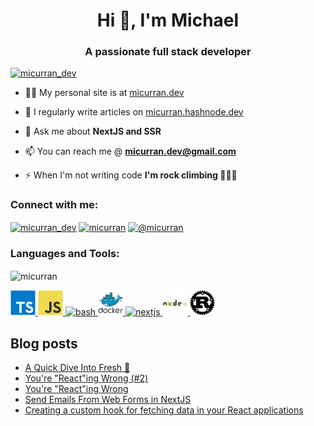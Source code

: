 <h1 align="center">Hi 👋, I'm Michael</h1>
<h3 align="center">A passionate full stack developer</h3>

<p align="left"> <a href="https://twitter.com/micurran_dev" target="blank"><img src="https://img.shields.io/twitter/follow/micurran_dev?logo=twitter&style=for-the-badge" alt="micurran_dev" /></a> </p>

- 👨‍💻 My personal site is at [micurran.dev](https://micurran.dev)

- 📝 I regularly write articles on [micurran.hashnode.dev](https://micurran.hashnode.dev)

- 💬 Ask me about **NextJS and SSR**

- 📫 You can reach me @ **micurran.dev@gmail.com**

- ⚡ When I'm not writing code **I'm rock climbing 🧗🏻‍♂️**

<h3 align="left">Connect with me:</h3>
<p align="left">
<a href="https://twitter.com/micurran_dev" target="blank"><img align="center" src="https://raw.githubusercontent.com/rahuldkjain/github-profile-readme-generator/master/src/images/icons/Social/twitter.svg" alt="micurran_dev" height="30" width="40" /></a>
<a href="https://linkedin.com/in/mi-curran" target="blank"><img align="center" src="https://raw.githubusercontent.com/rahuldkjain/github-profile-readme-generator/master/src/images/icons/Social/linked-in-alt.svg" alt="micurran" height="30" width="40" /></a>
<a href="https://hashnode.com/@micurran" target="blank"><img align="center" src="https://raw.githubusercontent.com/rahuldkjain/github-profile-readme-generator/master/src/images/icons/Social/hashnode.svg" alt="@micurran" height="30" width="40" /></a>
</p>

<h3 align="left">Languages and Tools:</h3>
<p><img align="center" src="https://github-readme-stats.vercel.app/api/top-langs?username=micurran&show_icons=true&locale=en&layout=compact" alt="micurran" /></p>  
<p align="left"> 
<a href="https://www.typescriptlang.org/" target="_blank" rel="noreferrer"> <img src="https://raw.githubusercontent.com/devicons/devicon/master/icons/typescript/typescript-original.svg" alt="typescript" width="40" height="40"/> 
</a>
  <a href="https://developer.mozilla.org/en-US/docs/Web/JavaScript" target="_blank" rel="noreferrer"> <img src="https://raw.githubusercontent.com/devicons/devicon/master/icons/javascript/javascript-original.svg" alt="javascript" width="40" height="40"/> 
  </a>
 <a href="https://www.gnu.org/software/bash/" target="_blank" rel="noreferrer"> <img src="https://www.vectorlogo.zone/logos/gnu_bash/gnu_bash-icon.svg" alt="bash" width="40" height="40"/> 
 </a> 
  <a href="https://www.docker.com/" target="_blank" rel="noreferrer"> <img src="https://raw.githubusercontent.com/devicons/devicon/master/icons/docker/docker-original-wordmark.svg" alt="docker" width="40" height="40"/> 
 </a> 
  <a href="https://nextjs.org/" target="_blank" rel="noreferrer"> <img src="https://cdn.worldvectorlogo.com/logos/nextjs-2.svg" alt="nextjs" width="40" height="40"/> 
 </a> 
  <a href="https://nodejs.org" target="_blank" rel="noreferrer"> <img src="https://raw.githubusercontent.com/devicons/devicon/master/icons/nodejs/nodejs-original-wordmark.svg" alt="nodejs" width="40" height="40"/> 
 </a> 
 <a href="https://www.rust-lang.org" target="_blank" rel="noreferrer"> <img src="https://raw.githubusercontent.com/devicons/devicon/master/icons/rust/rust-plain.svg" alt="rust" width="40" height="40"/> 
  </a>
</p>

<h2>Blog posts </h2>

<!-- BLOG-POST-LIST:START -->
- [A Quick Dive Into Fresh 🍋](https://micurran.hashnode.dev/a-quick-dive-into-fresh)
- [You&#39;re &quot;React&quot;ing Wrong &lpar;#2&rpar;](https://micurran.hashnode.dev/youre-reacting-wrong-2)
- [You&#39;re &quot;React&quot;ing Wrong](https://micurran.hashnode.dev/youre-reacting-wrong-1)
- [Send Emails From Web Forms in NextJS](https://micurran.hashnode.dev/send-emails-from-web-forms-in-nextjs)
- [Creating a custom hook for fetching data in your React applications](https://micurran.hashnode.dev/creating-a-custom-hook-for-fetching-data-in-your-react-applications)
<!-- BLOG-POST-LIST:END -->
